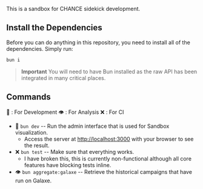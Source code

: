 This is a sandbox for CHANCE sidekick development.

## Install the Dependencies

Before you can do anything in this repository, you need to install all of the dependencies. Simply run:

```bash
bun i
```

> **Important**
> You will need to have Bun installed as the raw API has been integrated in many critical places.

## Commands

👷 : For Development
👁️ : For Analysis
❌ : For CI

- 👷 `bun dev` -- Run the admin interface that is used for Sandbox visualization.
  - Access the server at [http://localhost:3000](http://localhost:3000) with your browser to see the result.
- ❌ `bun test` -- Make sure that everything works.
  - I have broken this, this is currently non-functional although all core features have blocking tests inline. 
- 👁️ `bun aggregate:galaxe` -- Retrieve the historical campaigns that have run on Galaxe.
